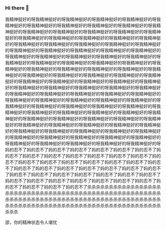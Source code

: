 ### Hi there 👋

<!--
**Zukunft39/Zukunft39** is a ✨ _special_ ✨ repository because its `README.md` (this file) appears on your GitHub profile.

Here are some ideas to get you started:

- 🔭 I’m currently working on ...
- 🌱 I’m currently learning ...
- 👯 I’m looking to collaborate on ...
- 🤔 I’m looking for help with ...
- 💬 Ask me about ...
- 📫 How to reach me: ...
- 😄 Pronouns: ...
- ⚡ Fun fact: ...
-->
我精神挺好的呀我精神挺好的呀我精神挺好的呀我精神挺好的呀我精神挺好的呀我精神挺好的呀我精神挺好的呀我精神挺好的呀我精神挺好的呀我精神挺好的呀我精神挺好的呀我精神挺好的呀我精神挺好的呀我精神挺好的呀我精神挺好的呀我精神挺好的呀我精神挺好的呀我精神挺好的呀我精神挺好的呀我精神挺好的呀我精神挺好的呀我精神挺好的呀我精神挺好的呀我精神挺好的呀我精神挺好的呀我精神挺好的呀我精神挺好的呀我精神挺好的呀我精神挺好的呀我精神挺好的呀我精神挺好的呀我精神挺好的呀我精神挺好的呀我精神挺好的呀我精神挺好的呀我精神挺好的呀我精神挺好的呀我精神挺好的呀我精神挺好的呀我精神挺好的呀我精神挺好的呀我精神挺好的呀我精神挺好的呀我精神挺好的呀我精神挺好的呀我精神挺好的呀我精神挺好的呀我精神挺好的呀我精神挺好的呀我精神挺好的呀我精神挺好的呀我精神挺好的呀我精神挺好的呀我精神挺好的呀我精神挺好的呀我精神挺好的呀我精神挺好的呀我精神挺好的呀我精神挺好的呀我精神挺好的呀我精神挺好的呀我精神挺好的呀我精神挺好的呀我精神挺好的呀我精神挺好的呀我精神挺好的呀我精神挺好的呀我精神挺好的呀我精神挺好的呀我精神挺好的呀我精神挺好的呀我精神挺好的呀我精神挺好的呀我精神挺好的呀我精神挺好的呀我精神挺好的呀我精神挺好的呀我精神挺好的呀我精神挺好的呀我精神挺好的呀我精神挺好的呀我精神挺好的呀我精神挺好的呀我精神挺好的呀我精神挺好的呀我精神挺好的呀我精神挺好的呀我精神挺好的呀我精神挺好的呀我精神挺好的呀我精神挺好的呀我精神挺好的呀我精神挺好的呀我精神挺好的呀我精神挺好的呀我精神挺好的呀我精神挺好的呀我精神挺好的呀我精神挺好的呀我精神挺好的呀我精神挺好的呀我精神挺好的呀我精神挺好的呀我精神挺好的呀我精神挺好的呀我精神挺好的呀我精神挺好的呀我精神挺好的呀妈的忍不了妈的忍不了妈的忍不了妈的忍不了妈的忍不了妈的忍不了妈的忍不了妈的忍不了妈的忍不了妈的忍不了妈的忍不了妈的忍不了妈的忍不了妈的忍不了妈的忍不了妈的忍不了妈的忍不了妈的忍不了妈的忍不了妈的忍不了妈的忍不了妈的忍不了妈的忍不了妈的忍不了妈的忍不了妈的忍不了妈的忍不了妈的忍不了妈的忍不了妈的忍不了妈的忍不了妈的忍不了妈的忍不了妈的忍不了妈的忍不了妈的忍不了妈的忍不了妈的忍不了妈的忍不了妈的忍不了妈的忍不了妈的忍不了妈的忍不了妈的忍不了妈的忍不了妈的忍不了妈的忍不了杀杀杀杀杀杀杀杀杀杀杀杀杀杀杀杀杀杀杀杀杀杀杀杀杀杀杀杀杀杀杀杀杀杀杀杀杀杀杀杀杀杀杀杀杀杀杀杀杀杀杀杀杀杀杀杀杀杀杀杀杀杀杀杀杀杀杀杀杀杀杀杀杀杀杀杀杀杀杀杀杀杀杀杀杀杀杀杀杀杀杀杀杀杀杀杀杀杀杀杀杀杀杀杀杀杀杀杀杀杀杀杀杀杀杀杀杀杀杀杀杀杀杀杀杀杀杀杀

邵，你的精神状态令人堪忧